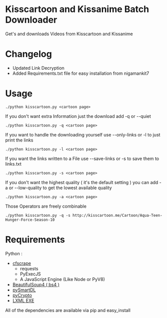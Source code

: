 # Kisscartoon and Kissanime Batch Downloader

Get's and downloads Videos from Kisscartoon and Kissanime

# Changelog

* Updated Link Decryption
* Added Requirements.txt file for easy installation from nigamankit7


# Usage


```./python kisscartoon.py <cartoon page> ```

If you don't want extra Information just the download add -q or --quiet

```./python kisscartoon.py -q <cartoon page> ```

If you want to handle the downloading yourself use --only-links or -l to just print the links

```./python kisscartoon.py -l <cartoon page> ```

If you want the links written to a File use --save-links or -s to save them to links.txt

```./python kisscartoon.py -s <cartoon page> ```

If you don't want the highest quality ( it's the default setting ) you can add -a or --low-quality to get the lowest available quality

```./python kisscartoon.py -a <cartoon page> ```


Those Operators are freely combinable


```./python kisscartoon.py -q -s http://kisscartoon.me/Cartoon/Aqua-Teen-Hunger-Force-Season-10```

# Requirements

Python :

* [cfscrape](https://github.com/Anorov/cloudflare-scrape/)
  * requests
  * PyExecJS
  * A JavaScript Engine (Like Node or PyV8)
* [BeautifulSoup4 ( bs4 )](https://pypi.python.org/pypi/beautifulsoup4)
* [pySmartDL](https://pypi.python.org/pypi/pySmartDL/)
* [pyCrypto](https://pypi.python.org/pypi/pycrypto)
* [LXML EXE](https://pypi.python.org/pypi/lxml/3.5.0#downloads)

All of the dependencies are available via pip and easy_install


 


